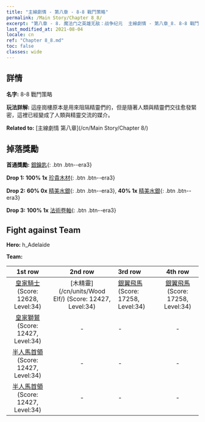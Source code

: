 ```yaml
---
title: "主線劇情 - 第八章 - 8-8 戰鬥策略"
permalink: /Main Story/Chapter 8_8/
excerpt: "第八章 - 8. 魔法门之英雄无敌：战争纪元  主線劇情 - 第八章_8. 8-8 戰鬥策略"
last_modified_at: 2021-08-04
locale: cn
ref: "Chapter 8_8.md"
toc: false
classes: wide
---
```


## 詳情

 **名字:** 8-8 戰鬥策略

 **玩法詳解:** 這座崗樓原本是用來阻隔精靈們的，但是隨著人類與精靈們交往愈發緊密，這裡已經變成了人類與精靈交流的媒介。

 **Related to:** [主線劇情 第八章](/cn/Main Story/Chapter 8/)

## 掉落獎勵

 **首通獎勵:** [銀鑰匙](/cn/Items/con_693/){: .btn .btn--era3}

 **Drop 1:** **100% 1x** [珍貴木材](/cn/Items/mat_27/){: .btn .btn--era3}

 **Drop 2:** **60% 0x** [精美水銀](/cn/Items/mat_21/){: .btn .btn--era3}, **40% 1x** [精美水銀](/cn/Items/mat_21/){: .btn .btn--era3}

 **Drop 3:** **100% 1x** [法術卷軸](/cn/Items/con_694/){: .btn .btn--era3}


## Fight against Team
 **Hero:** h_Adelaide

 **Team:**


  | 1st row | 2nd row | 3rd row | 4th row |
  |:----:|:----:|:----|:----:|
  | [皇家騎士](/cn/units/Cavalier/) (Score: 12628, Level:34)  | [木精靈](/cn/units/Wood Elf/) (Score: 12427, Level:34)  | [銀翼飛馬](/cn/units/Pegasus/) (Score: 17258, Level:34)  | [銀翼飛馬](/cn/units/Pegasus/) (Score: 17258, Level:34)  |
  | [皇家獅鷲](/cn/units/Griffin/) (Score: 12427, Level:34)  | - | - | - |
  | [半人馬首領](/cn/units/Centaur/) (Score: 12427, Level:34)  | - | - | - |
  | [半人馬首領](/cn/units/Centaur/) (Score: 12427, Level:34)  | - | - | - |


